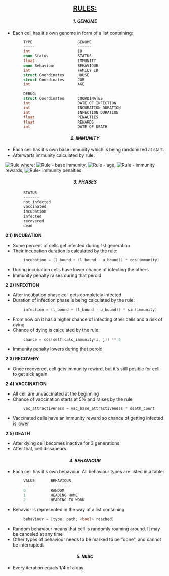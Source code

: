 ## <center><u>RULES:</u>

#### <center>*1. GENOME*

* Each cell has it's own genome in form of a list containing:

```c
        TYPE                    GENOME
        -----                   ------
        int                     ID
        enum Status             STATUS
        float                   IMMUNITY
        enum Behaviour          BEHAVIOUR
        int                     FAMILY ID
        struct Coordinates      HOUSE
        struct Coordinates      JOB
        int                     AGE

        DEBUG:
        struct Coordinates      COORDINATES
        int                     DATE OF INFECTION
        int                     INCUBATION DURATION
        int                     INFECTION DURATION
        float                   PENALTIES
        float                   REWARDS
        int                     DATE OF DEATH
```
#### <center>*2. IMMUNITY*

* Each cell has it's own base immunity which is being randomized at start.
* Afterwarts immunity calculated by rule: 

![Rule](https://latex.codecogs.com/png.image?\dpi{110}%20B*\frac{2.5}{\sqrt{2\pi}}e^{-\left(2x-1\right)^{2}}%20+%20\sum%20R%20-%20\sum%20P)
where: ![Rule](https://latex.codecogs.com/png.image?\dpi{110}%20B) - base immunity, ![Rule](https://latex.codecogs.com/png.image?\dpi{110}%20A) - age, ![Rule](https://latex.codecogs.com/png.image?\dpi{110}%20R) - immunity rewards, ![Rule](https://latex.codecogs.com/png.image?\dpi{110}%20P)- immunity penalties  


#### <center>*3. PHASES*

```c
        STATUS:         
        -------         
        not_infected    
        vaccinated      
        incubation      
        infected        
        recovered       
        dead            
```

**2.1) INCUBATION**

* Some percent of cells get infected during 1st generation
* Their incubation duration is calculated by the rule: 

```c
        incubation = (l_bound + (l_bound - u_bound)) * cos(immunity)
```
* During incubation cells have lower chance of infecting the others
* Immunity penalty raises during that peroid


**2.2) INFECTION**

* After incubation phase cell gets completely infected
* Duration of infection phase is being calculated by the rule: 

```c
        infection = (l_bound + (l_bound - u_bound)) * sin(immunity)
```
* From now on it has a higher chance of infecting other cells and a risk of dying
* Chance of dying is calculated by the rule: 

```c
        chance = cos(self.calc_immunity(i, j)) ** 5
```
* Immunity penalty lowers during that peroid

**2.3) RECOVERY**

* Once recovered, cell gets immunity reward, but it's still posible for cell to get sick again

**2.4) VACCINATION**

* All cell are unvaccinated at the beginning
* Chance of vaccination starts at 5% and raises by the rule
```c
        vac_attractiveness = vac_base_attractiveness * death_count
```

* Vaccinated cells have an immunity reward so chance of getting infected is lower 


**2.5) DEATH**

* After dying cell becomes inactive for 3 generations
* After that, cell dissapears


#### <center>*4. BEHAVIOUR*

* Each cell has it's own behavoiur. All behaviour types are listed in a table:

```c
        VALUE       BEHAVIOUR   
        -----       ---------
        0           RANDOM
        1           HEADING HOME
        2           HEADING TO WORK
```

* Behavior is represented in the way of a list containing:

```c
        behaviour = [type; path; <bool> reached]
```

* Random behaviour means that cell is randomly roaming around. It may be canceled at any time
* Other types of behaviour needs to be marked to be "done", and cannot be interrupted.

#### <center>*5. MISC*
* Every iteration equals 1/4 of a day
